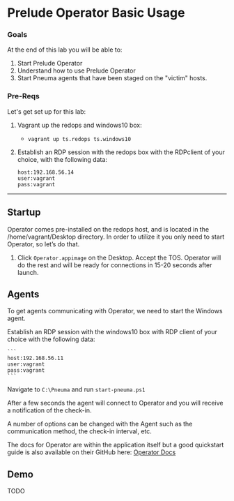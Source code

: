 # Prelude Operator Basic Usage


### Goals
At the end of this lab you will be able to: 

1. Start Prelude Operator
2. Understand how to use Prelude Operator
3. Start Pneuma agents that have been staged on the "victim" hosts. 


### Pre-Reqs

Let's get set up for this lab:

1. Vagrant up the redops and windows10 box:

    - `vagrant up ts.redops ts.windows10`

2. Establish an RDP session with the redops box with the RDPclient of your choice, with the following data:

    ```
    host:192.168.56.14
    user:vagrant
    pass:vagrant
    ```

---

## Startup

Operator comes pre-installed on the redops host, and is located in the /home/vagrant/Desktop directory. In order to utilize it you only need to start Operator, so let’s do that.

1. Click `Operator.appimage` on the Desktop. Accept the TOS. Operator will do the rest and will be ready for connections in 15-20 seconds after launch. 

## Agents

To get agents communicating with Operator, we need to start the Windows agent. 

Establish an RDP session with the windows10 box with RDP client of your choice with the following data: 

	```
	host:192.168.56.11
	user:vagrant
	pass:vagrant
	```
	
Navigate to `C:\Pneuma` and run `start-pneuma.ps1`

After a few seconds the agent will connect to Operator and you will receive a notification of the check-in. 

A number of options can be changed with the Agent such as the communication method, the check-in interval, etc. 

The docs for Operator are within the application itself but a good quickstart guide is also available on their GitHub here: [Operator Docs](https://github.com/preludeorg/operator-support/blob/master/docs/quickstart.md)

## Demo
TODO